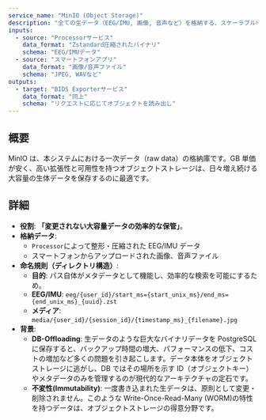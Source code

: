 ```yaml
---
service_name: "MinIO (Object Storage)"
description: "全ての生データ（EEG/IMU, 画像, 音声など）を格納する、スケーラブルなストレージ基盤。"
inputs:
  - source: "Processorサービス"
    data_format: "Zstandard圧縮されたバイナリ"
    schema: "EEG/IMUデータ"
  - source: "スマートフォンアプリ"
    data_format: "画像/音声ファイル"
    schema: "JPEG, WAVなど"
outputs:
  - target: "BIDS Exporterサービス"
    data_format: "同上"
    schema: "リクエストに応じてオブジェクトを読み出し"
---
```


## 概要

MinIO は、本システムにおける一次データ（raw data）の格納庫です。GB 単価が安く、高い拡張性と可用性を持つオブジェクトストレージは、日々増え続ける大容量の生体データを保存するのに最適です。

## 詳細

- **役割**: **「変更されない大容量データの効率的な保管」**。
- **格納データ**:
  - `Processor`によって整形・圧縮された EEG/IMU データ
  - スマートフォンからアップロードされた画像、音声ファイル
- **命名規則（ディレクトリ構造）**:
  - **目的**: パス自体がメタデータとして機能し、効率的な検索を可能にするため。
  - **EEG/IMU**: `eeg/{user_id}/start_ms={start_unix_ms}/end_ms={end_unix_ms}_{uuid}.zst`
  - **メディア**: `media/{user_id}/{session_id}/{timestamp_ms}_{filename}.jpg`
- **背景**:
  - **DB-Offloading**: 生データのような巨大なバイナリデータを PostgreSQL に保存すると、バックアップ時間の増大、パフォーマンスの低下、コストの増加など多くの問題を引き起こします。データ本体をオブジェクトストレージに逃がし、DB ではその場所を示す ID（オブジェクトキー）やメタデータのみを管理するのが現代的なアーキテクチャの定石です。
  - **不変性(Immutability)**: 一度書き込まれた生データは、原則として変更・削除されません。このような Write-Once-Read-Many (WORM)の特性を持つデータは、オブジェクトストレージの得意分野です。
